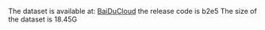 The dataset is available at: [BaiDuCloud](https://pan.baidu.com/s/1FIGL6A0hcx6YmymFVwibag) the release code is b2e5
The size of the dataset is 18.45G
